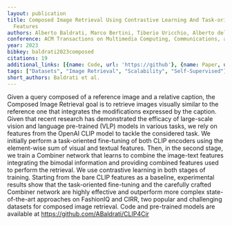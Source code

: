```yaml
---
layout: publication
title: Composed Image Retrieval Using Contrastive Learning And Task-oriented Clip-based
  Features
authors: Alberto Baldrati, Marco Bertini, Tiberio Uricchio, Alberto del Bimbo
conference: ACM Transactions on Multimedia Computing, Communications, and Applications
year: 2023
bibkey: baldrati2023composed
citations: 19
additional_links: [{name: Code, url: 'https://github'}, {name: Paper, url: 'https://arxiv.org/abs/2308.11485'}]
tags: ["Datasets", "Image Retrieval", "Scalability", "Self-Supervised"]
short_authors: Baldrati et al.
---
```

Given a query composed of a reference image and a relative caption, the
Composed Image Retrieval goal is to retrieve images visually similar to the
reference one that integrates the modifications expressed by the caption. Given
that recent research has demonstrated the efficacy of large-scale vision and
language pre-trained (VLP) models in various tasks, we rely on features from
the OpenAI CLIP model to tackle the considered task. We initially perform a
task-oriented fine-tuning of both CLIP encoders using the element-wise sum of
visual and textual features. Then, in the second stage, we train a Combiner
network that learns to combine the image-text features integrating the bimodal
information and providing combined features used to perform the retrieval. We
use contrastive learning in both stages of training. Starting from the bare
CLIP features as a baseline, experimental results show that the task-oriented
fine-tuning and the carefully crafted Combiner network are highly effective and
outperform more complex state-of-the-art approaches on FashionIQ and CIRR, two
popular and challenging datasets for composed image retrieval. Code and
pre-trained models are available at https://github.com/ABaldrati/CLIP4Cir